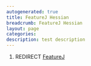 ```yaml
---
autogenerated: true
title: FeatureJ Hessian
breadcrumb: FeatureJ Hessian
layout: page
categories: 
description: test description
---
```


1.  REDIRECT [FeatureJ](FeatureJ )
